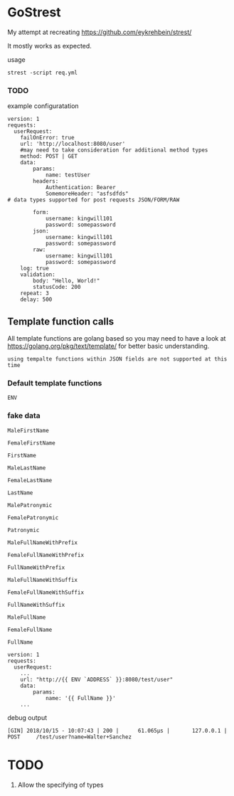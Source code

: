 # GoStrest
My attempt at recreating https://github.com/eykrehbein/strest/

It mostly works as expected.

usage 

`strest -script req.yml`

### TODO

example configuratation

```
version: 1
requests:
  userRequest:
    failOnError: true
    url: 'http://localhost:8080/user'
    #may need to take consideration for additional method types
    method: POST | GET 
    data:
        params: 
            name: testUser
        headers: 
            Authentication: Bearer
            SomemoreHeader: "asfsdfds"
# data types supported for post requests JSON/FORM/RAW    

        form: 
            username: kingwill101
            password: somepassword
        json: 
            username: kingwill101
            password: somepassword
        raw: 
            username: kingwill101
            password: somepassword
    log: true
    validation:
        body: "Hello, World!"
        statusCode: 200
    repeat: 3
    delay: 500
```

## Template function calls

All template functions are golang based so you may need to have a look at 
https://golang.org/pkg/text/template/ for better basic understanding. 

`using tempalte functions within JSON fields are not supported at this time`

### Default template functions

`ENV` 
### fake data
`MaleFirstName`

`FemaleFirstName`

`FirstName`

`MaleLastName`

`FemaleLastName`

`LastName`

`MalePatronymic`

`FemalePatronymic`

`Patronymic`

`MaleFullNameWithPrefix`

`FemaleFullNameWithPrefix`

`FullNameWithPrefix`

`MaleFullNameWithSuffix`

`FemaleFullNameWithSuffix`

`FullNameWithSuffix`

`MaleFullName`

`FemaleFullName`

`FullName`

```
version: 1
requests:
  userRequest:
    ...
    url: "http://{{ ENV `ADDRESS` }}:8080/test/user"
    data:
        params: 
            name: '{{ FullName }}'
    ...
```
debug output
```
[GIN] 2018/10/15 - 10:07:43 | 200 |      61.065µs |       127.0.0.1 | POST     /test/user?name=Walter+Sanchez

```


# TODO

1. Allow the specifying of types